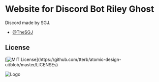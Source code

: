 
# Website for Discord Bot Riley Ghost
Discord made by SGJ.


- [@TheSGJ](https://www.github.com/TheSGJ)

  
## License

[![MIT License](https://img.shields.io/apm/l/atomic-design-ui.svg?)](https://github.com/tterb/atomic-design-ui/blob/master/LICENSEs)

![Logo](http://rileyghost.cf/class/20211101_090146.png)
